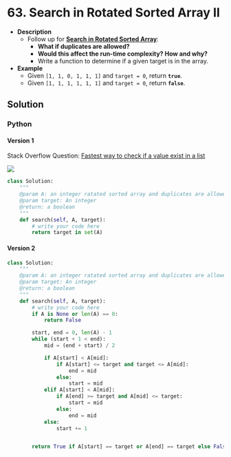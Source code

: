 # 63. Search in Rotated Sorted Array II

- **Description**
    - Follow up for [**Search in Rotated Sorted Array**](https://github.com/Zhenye-Na/LxxxCode/tree/master/LintCode/Medium/62.%20Search%20in%20Rotated%20Sorted%20Array):
        - **What if duplicates are allowed?**
        - **Would this affect the run-time complexity? How and why?**
        - Write a function to determine if a given target is in the array.
- **Example**
    - Given `[1, 1, 0, 1, 1, 1]` and `target = 0`, return **`true`**.
    - Given `[1, 1, 1, 1, 1, 1]` and `target = 0`, return **`false`**.



## Solution


### Python

#### Version 1

Stack Overflow Question: [Fastest way to check if a value exist in a list](https://stackoverflow.com/questions/7571635/fastest-way-to-check-if-a-value-exist-in-a-list)

![](https://i.stack.imgur.com/HSRgg.png)

```python
class Solution:
    """
    @param A: an integer ratated sorted array and duplicates are allowed
    @param target: An integer
    @return: a boolean
    """
    def search(self, A, target):
        # write your code here
        return target in set(A)
```


#### Version 2

```python
class Solution:
    """
    @param A: an integer ratated sorted array and duplicates are allowed
    @param target: An integer
    @return: a boolean
    """
    def search(self, A, target):
        # write your code here
        if A is None or len(A) == 0:
            return False

        start, end = 0, len(A) - 1
        while (start + 1 < end):
            mid = (end + start) / 2

            if A[start] < A[mid]:
                if A[start] <= target and target <= A[mid]:
                    end = mid
                else:
                    start = mid
            elif A[start] < A[mid]:
                if A[end] >= target and A[mid] <= target:
                    start = mid
                else:
                    end = mid
            else:
                start += 1


        return True if A[start] == target or A[end] == target else False
```
